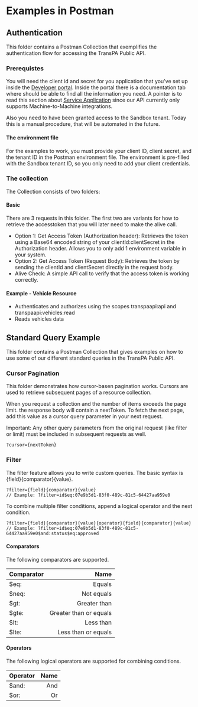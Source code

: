 # Examples in Postman

## Authentication
This folder contains a Postman Collection that exemplifies the authentication flow for accessing the TransPA Public API.

### Prerequistes
You will need the client id and secret for you application that you've set up inside the [Developer portal](https://oauth.developers.visma.com/). Inside the portal there is a documentation tab where should be able to find all the information you need. A pointer is to read this section about [Service Application](https://oauth.developers.visma.com/service-registry/documentation/authentication#serviceApp) since our API currently only supports Machine-to-Machine integrations.

Also you need to have been granted access to the Sandbox tenant.
Today this is a manual procedure, that will be automated in the future.

#### The environment file
For the examples to work, you must provide your client ID, client secret, and the tenant ID in the Postman environment file. The environment is pre-filled with the Sandbox tenant ID, so you only need to add your client credentials.

### The collection
The Collection consists of two folders: 

#### Basic
There are 3 requests in this folder. The first two are variants for how to retrieve the accesstoken that you will later need to make the alive call.
- Option 1: Get Access Token (Authorization header): Retrieves the token using a Base64 encoded string of your clientId:clientSecret in the Authorization header. Allows you to only add 1 environment variable in your system.
- Option 2: Get Access Token (Request Body): Retrieves the token by sending the clientId and clientSecret directly in the request body.
- Alive Check: A simple API call to verify that the access token is working correctly.

#### Example - Vehicle Resource
- Authenticates and authorizes using the scopes transpaapi:api and transpaapi:vehicles:read
- Reads vehicles data

## Standard Query Example
This folder contains a Postman Collection that gives examples on how to use some of our different standard queries in the TransPA Public API.

### Cursor Pagination
This folder demonstrates how cursor-basen pagination works. Cursors are used to retrieve subsequent pages of a resource collection. 

When you request a collection and the number of items exceeds the page limit. the response body will contain a nextToken. To fetch the next page, add this value as a cursor query parameter in your next request.

Important: Any other query parameters from the original request (like filter or limit) must be included in subsequent requests as well.
```
?cursor={nextToken}
```

### Filter
The filter feature allows you to write custom queries. The basic syntax is {field}{comparator}{value}.
```
?filter={field}{comparator}{value}
// Example: ?filter=id$eq:07e9b5d1-83f0-489c-81c5-64427aa959e0
```

To combine multiple filter conditions, append a logical operator and the next condition.

```
?filter={field}{comparator}{value}{operator}{field}{comparator}{value}
// Example: ?filter=id$eq:07e9b5d1-83f0-489c-81c5-64427aa959e0$and:status$eq:approved
```

#### Comparators
The following comparators are supported.

| Comparator | Name                   |
| :-------   | -------:               |
| $eq:       | Equals                 |
| $neq:      | Not equals             |
| $gt:       | Greater than           |
| $gte:      | Greater than or equals |
| $lt:       | Less than              |
| $lte:      | Less than or equals    |

#### Operators
The following logical operators are supported for combining conditions.

| Operator | Name     |
| :------- | -------: |
| $and:    | And      |
| $or:     | Or       |